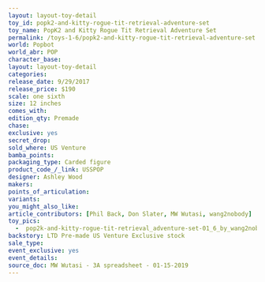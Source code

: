 ```yaml
---
layout: layout-toy-detail 
toy_id: popk2-and-kitty-rogue-tit-retrieval-adventure-set
toy_name: PopK2 and Kitty Rogue Tit Retrieval Adventure Set
permalink: /toys-1-6/popk2-and-kitty-rogue-tit-retrieval-adventure-set.html
world: Popbot
world_abr: POP
character_base: 
layout: layout-toy-detail
categories: 
release_date: 9/29/2017
release_price: $190 
scale: one sixth
size: 12 inches
comes_with: 
edition_qty: Premade
chase: 
exclusive: yes
secret_drop: 
sold_where: US Venture
bamba_points: 
packaging_type: Carded figure
product_code_/_link: USSPOP
designer: Ashley Wood
makers: 
points_of_articulation: 
variants: 
you_might_also_like: 
article_contributors: [Phil Back, Don Slater, MW Wutasi, wang2nobody]
toy_pics: 
  -  pop2k-and-kitty-rogue-tit-retrieval_adventure-set-01_6_by_wang2nobody.jpg
backstory: LTD Pre-made US Venture Exclusive stock
sale_type: 
event_exclusive: yes
event_details: 
source_doc: MW Wutasi - 3A spreadsheet - 01-15-2019
---
```

  